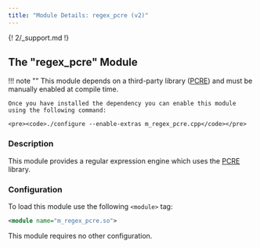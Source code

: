 ```yaml
---
title: "Module Details: regex_pcre (v2)"
---
```


{! 2/_support.md !}

## The "regex_pcre" Module

!!! note ""
    This module depends on a third-party library ([PCRE](https://www.pcre.org)) and must be manually enabled at compile time.

    Once you have installed the dependency you can enable this module using the following command:

    <pre><code>./configure --enable-extras m_regex_pcre.cpp</code></pre>

### Description

This module provides a regular expression engine which uses the [PCRE](https://www.pcre.org) library.

### Configuration

To load this module use the following `<module>` tag:

```xml
<module name="m_regex_pcre.so">
```

This module requires no other configuration.
